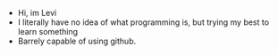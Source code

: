 - Hi, im Levi
- I literally have no idea of what programming is, but trying my best to learn something
- Barrely capable of using github.

<!---
O-homem-justo/O-homem-justo is a ✨ special ✨ repository because its `README.md` (this file) appears on your GitHub profile.
You can click the Preview link to take a look at your changes.
--->
